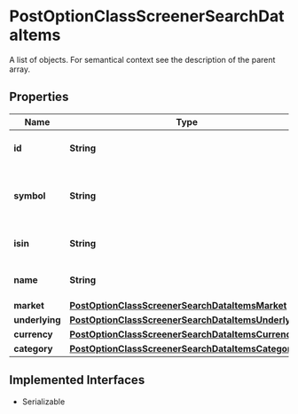 

# PostOptionClassScreenerSearchDataItems

A list of objects. For semantical context see the description of the parent array.

## Properties

Name | Type | Description | Notes
------------ | ------------- | ------------- | -------------
**id** | **String** | Identifier of the option class. |  [optional]
**symbol** | **String** | Symbol of the option class, as defined by its market. |  [optional]
**isin** | **String** | ISIN of the option class. |  [optional]
**name** | **String** | Name of the option class. |  [optional]
**market** | [**PostOptionClassScreenerSearchDataItemsMarket**](PostOptionClassScreenerSearchDataItemsMarket.md) |  |  [optional]
**underlying** | [**PostOptionClassScreenerSearchDataItemsUnderlying**](PostOptionClassScreenerSearchDataItemsUnderlying.md) |  |  [optional]
**currency** | [**PostOptionClassScreenerSearchDataItemsCurrency**](PostOptionClassScreenerSearchDataItemsCurrency.md) |  |  [optional]
**category** | [**PostOptionClassScreenerSearchDataItemsCategory**](PostOptionClassScreenerSearchDataItemsCategory.md) |  |  [optional]


## Implemented Interfaces

* Serializable


